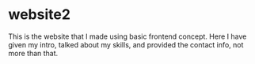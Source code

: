 # website2
This is the website that I made using basic frontend concept. Here I have given my intro, talked about my skills, and provided the contact info, not more than that.
